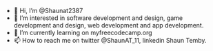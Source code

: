 - 👋 Hi, I’m @Shaunat2387
- 👀 I’m interested in software development and design, game development and design, web development and app development.
- 🌱 I’m currently learning on myfreecodecamp.org
- 📫 How to reach me on twitter @ShaunAT_11, linkedin Shaun Temby.

<!---
Shaunat2387/Shaunat2387 is a ✨ special ✨ repository because its `README.md` (this file) appears on your GitHub profile.
You can click the Preview link to take a look at your changes.
--->
